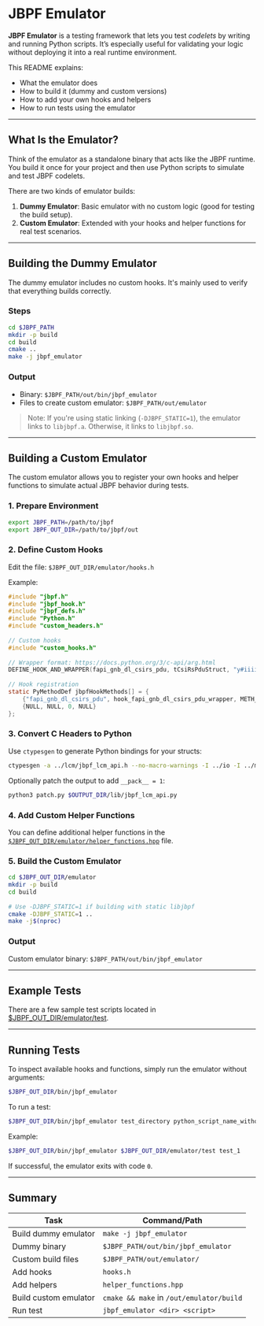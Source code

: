 # JBPF Emulator

**JBPF Emulator** is a testing framework that lets you test *codelets* by writing and running Python scripts. It’s especially useful for validating your logic without deploying it into a real runtime environment.

This README explains:
- What the emulator does
- How to build it (dummy and custom versions)
- How to add your own hooks and helpers
- How to run tests using the emulator

---

## What Is the Emulator?

Think of the emulator as a standalone binary that acts like the JBPF runtime. You build it once for your project and then use Python scripts to simulate and test JBPF codelets.

There are two kinds of emulator builds:
1. **Dummy Emulator**: Basic emulator with no custom logic (good for testing the build setup).
2. **Custom Emulator**: Extended with your hooks and helper functions for real test scenarios.

---

## Building the Dummy Emulator

The dummy emulator includes no custom hooks. It's mainly used to verify that everything builds correctly.

### Steps

```bash
cd $JBPF_PATH  
mkdir -p build  
cd build  
cmake ..  
make -j jbpf_emulator  
```

### Output

- Binary: `$JBPF_PATH/out/bin/jbpf_emulator`
- Files to create custom emulator: `$JBPF_PATH/out/emulator`

> Note: If you're using static linking (`-DJBPF_STATIC=1`), the emulator links to `libjbpf.a`. Otherwise, it links to `libjbpf.so`.

---

## Building a Custom Emulator

The custom emulator allows you to register your own hooks and helper functions to simulate actual JBPF behavior during tests.

### 1. Prepare Environment

```bash
export JBPF_PATH=/path/to/jbpf  
export JBPF_OUT_DIR=/path/to/jbpf/out  
```

### 2. Define Custom Hooks

Edit the file: `$JBPF_OUT_DIR/emulator/hooks.h`

Example:

```c
#include "jbpf.h"  
#include "jbpf_hook.h"  
#include "jbpf_defs.h"  
#include "Python.h"  
#include "custom_headers.h"  
  
// Custom hooks  
#include "custom_hooks.h"  
  
// Wrapper format: https://docs.python.org/3/c-api/arg.html  
DEFINE_HOOK_AND_WRAPPER(fapi_gnb_dl_csirs_pdu, tCsiRsPduStruct, "y#iiiiii", int, carrier_idx, cell_id, sfn, slot, nSym)  
  
// Hook registration  
static PyMethodDef jbpfHookMethods[] = {  
    {"fapi_gnb_dl_csirs_pdu", hook_fapi_gnb_dl_csirs_pdu_wrapper, METH_VARARGS, "Process a Downlink CSIRS PDU."},  
    {NULL, NULL, 0, NULL}  
};  
```

### 3. Convert C Headers to Python

Use `ctypesgen` to generate Python bindings for your structs:

```bash
ctypesgen -a ../lcm/jbpf_lcm_api.h --no-macro-warnings -I ../io -I ../mem_mgmt -I ../common -o $OUTPUT_DIR/lib/jbpf_lcm_api.py  
```

Optionally patch the output to add `__pack__ = 1`:

```bash
python3 patch.py $OUTPUT_DIR/lib/jbpf_lcm_api.py  
```

### 4. Add Custom Helper Functions

You can define additional helper functions in the [`$JBPF_OUT_DIR/emulator/helper_functions.hpp`](../src/emulator/helper_functions.hpp) file.

### 5. Build the Custom Emulator

```bash
cd $JBPF_OUT_DIR/emulator  
mkdir -p build  
cd build
  
# Use -DJBPF_STATIC=1 if building with static libjbpf  
cmake -DJBPF_STATIC=1 ..  
make -j$(nproc)  
```

### Output

Custom emulator binary: `$JBPF_PATH/out/bin/jbpf_emulator`

---

## Example Tests

There are a few sample test scripts located in [$JBPF_OUT_DIR/emulator/test](../src/emulator/test/).

---

## Running Tests

To inspect available hooks and functions, simply run the emulator without arguments:

```bash
$JBPF_OUT_DIR/bin/jbpf_emulator  
```

To run a test:

```bash
$JBPF_OUT_DIR/bin/jbpf_emulator test_directory python_script_name_without_py_extension
```

Example:

```bash
$JBPF_OUT_DIR/bin/jbpf_emulator $JBPF_OUT_DIR/emulator/test test_1  
```

If successful, the emulator exits with code `0`.

---

## Summary

| Task | Command/Path |
|------|--------------|
| Build dummy emulator | `make -j jbpf_emulator` |
| Dummy binary | `$JBPF_PATH/out/bin/jbpf_emulator` |
| Custom build files | `$JBPF_PATH/out/emulator/` |
| Add hooks | `hooks.h` |
| Add helpers | `helper_functions.hpp` |
| Build custom emulator | `cmake && make` in `/out/emulator/build` |
| Run test | `jbpf_emulator <dir> <script>` |


